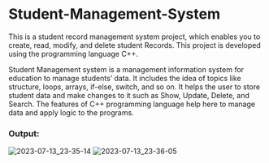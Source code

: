# Student-Management-System
This is a student record management system project, which enables you to create, read, modify, and delete student Records. This project is developed using the programming language C++.

Student Management system is a management information system for education to manage students’ data. It includes the idea of topics like structure, loops, arrays, if-else, switch, and so on. It helps the user to store student data and make changes to it such as Show, Update, Delete, and Search. The features of C++ programming language help here to manage data and apply logic to the programs.

<h3>Output:</h3>

![2023-07-13_23-35-14](https://github.com/Yessenali-Yerkebulan/Student-Management-System/assets/113698340/a083ba06-d74b-41d0-8bf9-9bc8fbbb7ac7)
![2023-07-13_23-36-05](https://github.com/Yessenali-Yerkebulan/Student-Management-System/assets/113698340/89331424-f77c-41bb-926b-b3eab622ed90)
